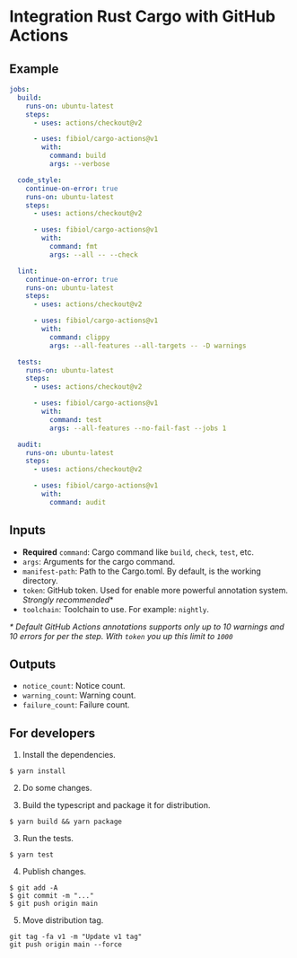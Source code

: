 # Integration Rust Cargo with GitHub Actions

## Example

```yaml
jobs:
  build:
    runs-on: ubuntu-latest
    steps:
      - uses: actions/checkout@v2

      - uses: fibiol/cargo-actions@v1
        with:
          command: build
          args: --verbose

  code_style:
    continue-on-error: true
    runs-on: ubuntu-latest
    steps:
      - uses: actions/checkout@v2

      - uses: fibiol/cargo-actions@v1
        with:
          command: fmt
          args: --all -- --check

  lint:
    continue-on-error: true
    runs-on: ubuntu-latest
    steps:
      - uses: actions/checkout@v2

      - uses: fibiol/cargo-actions@v1
        with:
          command: clippy
          args: --all-features --all-targets -- -D warnings

  tests:
    runs-on: ubuntu-latest
    steps:
      - uses: actions/checkout@v2

      - uses: fibiol/cargo-actions@v1
        with:
          command: test
          args: --all-features --no-fail-fast --jobs 1

  audit:
    runs-on: ubuntu-latest
    steps:
      - uses: actions/checkout@v2

      - uses: fibiol/cargo-actions@v1
        with:
          command: audit
```

## Inputs

- **Required** `command`: Cargo command like `build`, `check`, `test`, etc.
- `args`: Arguments for the cargo command.
- `manifest-path`: Path to the Cargo.toml. By default, is the working directory.
- `token`: GitHub token. Used for enable more powerful annotation system. *Strongly recommended**
- `toolchain`: Toolchain to use. For example: `nightly`.

_* Default GitHub Actions annotations supports only up to 10 warnings and 10 errors for per the step. With `token` you up this limit to `1000`_

## Outputs

- `notice_count`: Notice count.
- `warning_count`: Warning count.
- `failure_count`: Failure count.

## For developers

1. Install the dependencies.

```shell
$ yarn install
```

2. Do some changes.

3. Build the typescript and package it for distribution.

```shell
$ yarn build && yarn package
```

3. Run the tests.

```shell
$ yarn test
```

4. Publish changes.

```shell
$ git add -A
$ git commit -m "..."
$ git push origin main
```

5. Move distribution tag.

```shell
git tag -fa v1 -m "Update v1 tag"
git push origin main --force
```
